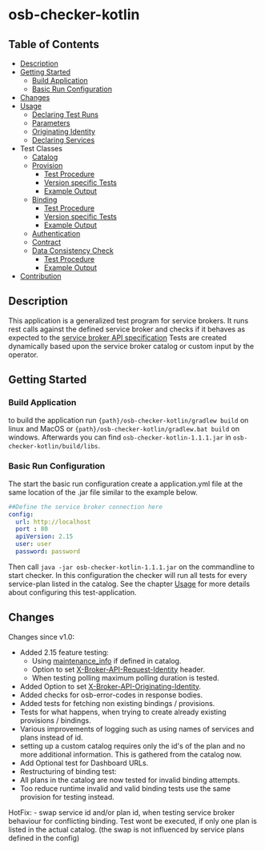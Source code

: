 # osb-checker-kotlin

## Table of Contents
- [Description](#description)
- [Getting Started](#getting-started)
    - [Build Application](#build-application)
    - [Basic Run Configuration](#basic-run-configuration)
- [Changes](#changes)
- [Usage](docs/Usage.md)
    - [Declaring Test Runs](docs/Usage.md##declaring-test-runs)
    - [Parameters](docs/Usage.md#parameters)
    - [Originating Identity](docs/Usage.md#originating-identity)
    - [Declaring Services](docs/Usage.md#declaring-services)
- Test Classes
    - [Catalog](docs/CatalogTest.md)
    - [Provision](docs/ProvisionTests.md)
        - [Test Procedure](docs/ProvisionTests.md#test-procedure)
        - [Version specific Tests](docs/ProvisionTests.md#version-specific-tests)
        - [Example Output](docs/ProvisionTests.md#example-output)
    - [Binding](docs/BindingTests.md#binding)
        - [Test Procedure](docs/BindingTests.md#test-procedure)
        - [Version specific Tests](docs/BindingTests.md#version-specific-tests)
        - [Example Output](docs/BindingTests.md#example-output)
    - [Authentication](docs/AuthenticationTests.md)
    - [Contract](docs/ContractTest.md)
    - [Data Consistency Check](docs/DataConsistencyCheck.md#data-consistency-check)
        - [Test Procedure](docs/DataConsistencyCheck.md#test-procedure)
        - [Example Output](docs/DataConsistencyCheck.md#example-output)    
- [Contribution](docs/Contribution.md)
   
## Description
This application is a generalized test program for service brokers. It runs rest calls against the defined service broker and checks if it
behaves as expected to the [service broker API specification](link=https://github.com/openservicebrokerapi/servicebroker)
Tests are created dynamically based upon the service broker catalog or custom input by the operator.

## Getting Started

### Build Application

to build the application run `{path}/osb-checker-kotlin/gradlew build` on linux and MacOS or `{path}/osb-checker-kotlin/gradlew.bat build` on windows.
Afterwards you can find `osb-checker-kotlin-1.1.1.jar` in `osb-checker-kotlin/build/libs`.

### Basic Run Configuration

The start the basic run configuration create a application.yml file at the same location of the .jar file similar to the example below.

```yaml
##Define the service broker connection here
config:
  url: http://localhost
  port : 80
  apiVersion: 2.15
  user: user
  password: password
```

Then call `java -jar osb-checker-kotlin-1.1.1.jar` on the commandline to start checker. In this configuration the checker will run all tests for every service-plan listed 
in the catalog. See the chapter [Usage](docs/Usage.md) for more details about configuring this test-application.

## Changes

Changes since v1.0:
- Added 2.15 feature testing:
    - Using [maintenance_info](docs/ProvisionTests.md#version-specific-tests) if defined in catalog.
    - Option to set [X-Broker-API-Request-Identity](docs/Usage.md#Configuration) header.
    - When testing polling maximum polling duration is tested.
- Added Option to set [X-Broker-API-Originating-Identity](docs/Usage.md#originating-identity).
- Added checks for osb-error-codes in response bodies.
- Added tests for fetching non existing bindings / provisions.
- Tests for what happens, when trying to create already existing provisions / bindings.
- Various improvements of logging such as using names of services and plans instead of id.
- setting up a custom catalog requires only the id's of the plan and no more additional information. This is gathered from the catalog now.
- Add Optional test for Dashboard URLs.
- Restructuring of binding test:
 - All plans in the catalog are now tested for invalid binding attempts.
 - Too reduce runtime invalid and valid binding tests use the same provision for testing instead.
 
 HotFix: 
    - swap service id and/or plan id, when testing service broker behaviour for conflicting binding. Test wont be executed, if only one plan is listed in the actual catalog.
    (the swap is not influenced by service plans defined in the config)
